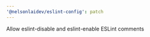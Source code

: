 ```yaml
---
'@nelsonlaidev/eslint-config': patch
---
```


Allow eslint-disable and eslint-enable ESLint comments
